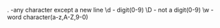 .     -any character  except a new line
\d    - digit(0-9)
\D    - not a digit(0-9)
\w    -word character(a-z,A-Z,9-0)